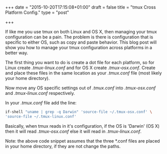 +++
date = "2015-10-20T17:15:08+01:00"
draft = false
title = "tmux Cross Platform Config."
type = "post"

+++

If like me you use tmux on both Linux and OS X, then managing your tmux configuration can be a pain. The problem is there is configuration that is specific to either OS, such as copy and paste behavior. This blog post will show you how to manage your tmux configuration across platforms in a better way. 

The first thing you want to do is create a dot file for each platform, so for Linux create *.tmux-linux.conf* and for OS X create *.tmux-osx.conf*. Create and place these files in the same location as your *.tmux.conf* file (most likely your home directory). 

Now move any OS specific settings out of *.tmux.conf* into *.tmux-osx.conf* and *.tmux-linux.conf* respectively.

In your *.tmux.conf* file add the line:

```bash
if-shell "uname | grep -q Darwin" 'source-file ~/.tmux-osx.conf' \
'source-file ~/.tmux-linux.conf'
```

Basically, when tmux reads in it's configuration, if the OS is 'Darwin' (OS X) then it will read *.tmux-osx.conf* else it will read in *.tmux-linux.conf*.

Note: the above code snippet assumes that the three *.conf files are placed in your home directory, if they are not change the paths. 



